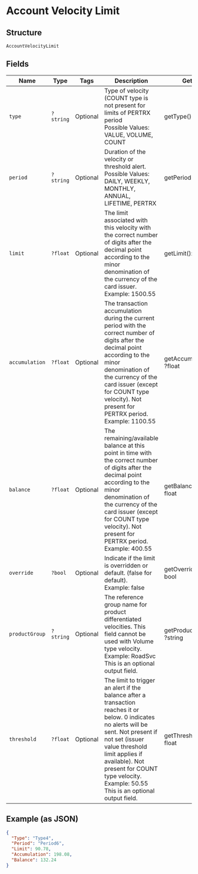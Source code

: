 
# Account Velocity Limit

## Structure

`AccountVelocityLimit`

## Fields

| Name | Type | Tags | Description | Getter | Setter |
|  --- | --- | --- | --- | --- | --- |
| `type` | `?string` | Optional | Type of velocity (COUNT type is not present for limits of PERTRX period<br>Possible Values: VALUE, VOLUME, COUNT | getType(): ?string | setType(?string type): void |
| `period` | `?string` | Optional | Duration of the velocity or threshold alert.<br>Possible Values: DAILY, WEEKLY, MONTHLY, ANNUAL, LIFETIME, PERTRX | getPeriod(): ?string | setPeriod(?string period): void |
| `limit` | `?float` | Optional | The limit associated with this velocity with the correct number of digits after the decimal point according to the minor denomination of the currency of the card issuer.<br>Example: 1500.55 | getLimit(): ?float | setLimit(?float limit): void |
| `accumulation` | `?float` | Optional | The transaction accumulation during the current period with the correct number of digits after the decimal point according to the minor denomination of the currency of the card issuer (except for COUNT type velocity). Not present for PERTRX period.<br>Example: 1100.55 | getAccumulation(): ?float | setAccumulation(?float accumulation): void |
| `balance` | `?float` | Optional | The remaining/available balance at this point in time with the correct number of digits after the decimal point according to the minor denomination of the currency of the card issuer (except for COUNT type velocity). Not present for PERTRX period.<br>Example: 400.55 | getBalance(): ?float | setBalance(?float balance): void |
| `override` | `?bool` | Optional | Indicate if the limit is overridden or default. (false for default).<br>Example: false | getOverride(): ?bool | setOverride(?bool override): void |
| `productGroup` | `?string` | Optional | The reference group name for product differentiated velocities. This field cannot be used with Volume type velocity.<br>Example: RoadSvc<br>This is an optional output field. | getProductGroup(): ?string | setProductGroup(?string productGroup): void |
| `threshold` | `?float` | Optional | The limit to trigger an alert if the balance after a transaction reaches it or below. 0 indicates no alerts will be sent. Not present if not set (issuer value threshold limit applies if available). Not present for COUNT type velocity.<br>Example: 50.55<br>This is an optional output field. | getThreshold(): ?float | setThreshold(?float threshold): void |

## Example (as JSON)

```json
{
  "Type": "Type4",
  "Period": "Period6",
  "Limit": 90.78,
  "Accumulation": 198.08,
  "Balance": 132.24
}
```

